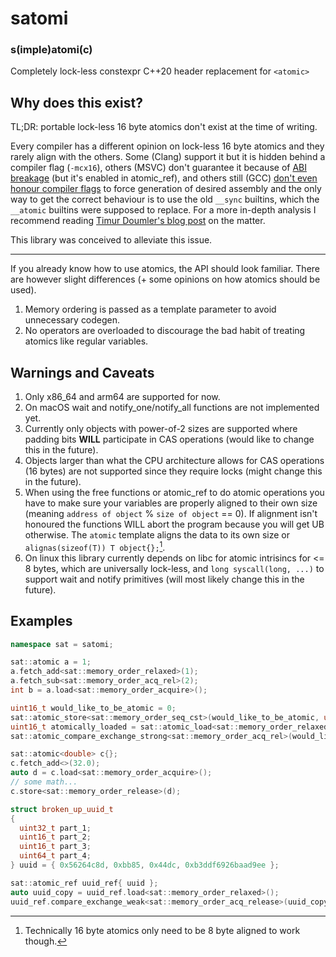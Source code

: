 # satomi
### s(imple)atomi(c)

Completely lock-less constexpr C++20 header replacement for `<atomic>` 

## Why does this exist?
TL;DR: portable lock-less 16 byte atomics don't exist at the time of writing. 

Every compiler has a different opinion on lock-less 16 byte atomics and they rarely align with the others. Some (Clang) support it but it is hidden behind a compiler flag (`-mcx16`), others (MSVC) don't guarantee it because of [ABI breakage](https://developercommunity.visualstudio.com/t/optimize-stdatomic-for-16-byte-types-use-interlock/498970#T-N1528823) (but it's enabled in atomic_ref), and others still (GCC) [don't even honour compiler flags](https://gcc.gnu.org/bugzilla/show_bug.cgi?id=80878) to force generation of desired assembly and the only way to get the correct behaviour is to use the old `__sync` builtins, which the `__atomic` builtins were supposed to replace. For a more in-depth analysis I recommend reading [Timur Doumler's blog post](https://timur.audio/dwcas-in-c) on the matter.

This library was conceived to alleviate this issue.

---

If you already know how to use atomics, the API should look familiar. There are however slight differences (+ some opinions on how atomics should be used). 

1. Memory ordering is passed as a template parameter to avoid unnecessary codegen.
2. No operators are overloaded to discourage the bad habit of treating atomics like regular variables.

## Warnings and Caveats
1. Only x86_64 and arm64 are supported for now.
2. On macOS wait and notify_one/notify_all functions are not implemented yet.
3. Currently only objects with power-of-2 sizes are supported where padding bits **WILL** participate in CAS operations (would like to change this in the future).
4. Objects larger than what the CPU architecture allows for CAS operations (16 bytes) are not supported since they require locks (might change this in the future).
5. When using the free functions or atomic_ref to do atomic operations you have to make sure your variables are properly aligned to their own size (meaning `address of object` % `size of object` == 0). If alignment isn't honoured the functions WILL abort the program because you will get UB otherwise. The `atomic` template aligns the data to its own size or `alignas(sizeof(T)) T object{};`[^1].
6. On linux this library currently depends on libc for atomic intrisincs for <= 8 bytes, which are universally lock-less, and `long syscall(long, ...)` to support wait and notify primitives (will most likely change this in the future).

[^1]: Technically 16 byte atomics only need to be 8 byte aligned to work though.


## Examples
```c++
namespace sat = satomi;

sat::atomic a = 1;
a.fetch_add<sat::memory_order_relaxed>(1);
a.fetch_sub<sat::memory_order_acq_rel>(2);
int b = a.load<sat::memory_order_acquire>();

uint16_t would_like_to_be_atomic = 0;
sat::atomic_store<sat::memory_order_seq_cst>(would_like_to_be_atomic, uint16_t(5));
uint16_t atomically_loaded = sat::atomic_load<sat::memory_order_relaxed>(would_like_to_be_atomic);
sat::atomic_compare_exchange_strong<sat::memory_order_acq_rel>(would_like_to_be_atomic, atomically_loaded, uint16_t(2));

sat::atomic<double> c{};
c.fetch_add<>(32.0);
auto d = c.load<sat::memory_order_acquire>();
// some math...
c.store<sat::memory_order_release>(d);

struct broken_up_uuid_t
{
  uint32_t part_1;
  uint16_t part_2;
  uint16_t part_3;
  uint64_t part_4;
} uuid = { 0x56264c8d, 0xbb85, 0x44dc, 0xb3ddf6926baad9ee };

sat::atomic_ref uuid_ref{ uuid };
auto uuid_copy = uuid_ref.load<sat::memory_order_relaxed>();
uuid_ref.compare_exchange_weak<sat::memory_order_acq_release>(uuid_copy, { 0xc34d62f8, 0x8b76, 0x425c, 0x99e88c4bd60f227c });
```

